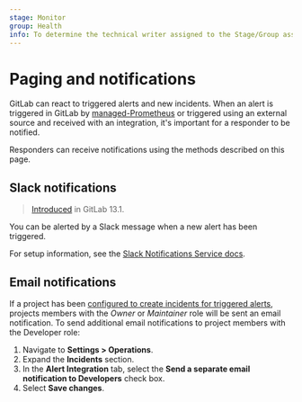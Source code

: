 ```yaml
---
stage: Monitor
group: Health
info: To determine the technical writer assigned to the Stage/Group associated with this page, see https://about.gitlab.com/handbook/engineering/ux/technical-writing/#designated-technical-writers
---
```


# Paging and notifications

GitLab can react to triggered alerts and new incidents. When an alert is
triggered in GitLab by [managed-Prometheus](../../user/project/integrations/prometheus.md#managed-prometheus-on-kubernetes)
or triggered using an external source and received with an integration, it's
important for a responder to be notified.

Responders can receive notifications using the methods described on this page.

## Slack notifications

> [Introduced](https://gitlab.com/gitlab-org/gitlab/-/issues/216326) in GitLab 13.1.

You can be alerted by a Slack message when a new alert has been triggered.

For setup information, see the [Slack Notifications Service docs](../../user/project/integrations/slack.md).

## Email notifications

If a project has been [configured to create incidents for triggered alerts](incidents.md#configure-incidents),
projects members with the _Owner_ or _Maintainer_ role will be sent an email
notification. To send additional email notifications to project members with the
Developer role:

1. Navigate to **Settings > Operations**.
1. Expand the **Incidents** section.
1. In the **Alert Integration** tab, select the **Send a separate email notification to Developers**
   check box.
1. Select **Save changes**.

